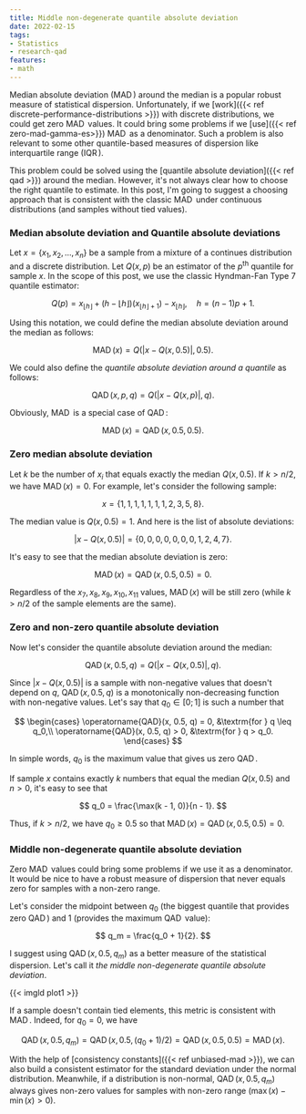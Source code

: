 ```yaml
---
title: Middle non-degenerate quantile absolute deviation
date: 2022-02-15
tags:
- Statistics
- research-qad
features:
- math
---
```


Median absolute deviation ($\operatorname{MAD}$) around the median is a popular robust measure of statistical dispersion.
Unfortunately, if we [work]({{< ref discrete-performance-distributions >}}) with discrete distributions,
  we could get zero $\operatorname{MAD}$ values.
It could bring some problems if we [use]({{< ref zero-mad-gamma-es>}}) $\operatorname{MAD}$ as a denominator.
Such a problem is also relevant to some other quantile-based measures of dispersion
 like interquartile range ($\operatorname{IQR}$).

This problem could be solved using the [quantile absolute deviation]({{< ref qad >}}) around the median.
However, it's not always clear how to choose the right quantile to estimate.
In this post, I'm going to suggest a choosing approach that is consistent with the classic $\operatorname{MAD}$
  under continuous distributions (and samples without tied values).

<!--more-->

### Median absolute deviation and Quantile absolute deviations

Let $x = \{ x_1, x_2, \ldots, x_n \}$ be a sample from
  a mixture of a continues distribution and a discrete distribution.
Let $Q(x, p)$ be an estimator of the $p^\textrm{th}$ quantile for sample $x$.
In the scope of this post, we use the classic Hyndman-Fan Type 7 quantile estimator:

$$
Q(p) = x_{\lfloor h \rfloor}+(h-\lfloor h \rfloor)(x_{\lfloor h \rfloor+1})-x_{\lfloor h \rfloor},
\quad h = (n-1)p+1.
$$

Using this notation, we could define the median absolute deviation around the median as follows:

$$
\operatorname{MAD}(x) = Q(|x - Q(x, 0.5)|, 0.5).
$$

We could also define the *quantile absolute deviation around a quantile* as follows:

$$
\operatorname{QAD}(x, p, q) = Q(|x - Q(x, p)|, q).
$$

Obviously, $\operatorname{MAD}$ is a special case of $\operatorname{QAD}$:

$$
\operatorname{MAD}(x) = \operatorname{QAD}(x, 0.5, 0.5).
$$

### Zero median absolute deviation

Let $k$ be the number of $x_i$ that equals exactly the median $Q(x, 0.5)$.
If $k>n/2$, we have $\operatorname{MAD}(x) = 0$.
For example, let's consider the following sample:

$$
x = \{ 1, 1, 1, 1, 1, 1, 1, 2, 3, 5, 8 \}.
$$

The median value is $Q(x, 0.5) = 1$.
And here is the list of absolute deviations:

$$
|x-Q(x, 0.5)| = \{ 0, 0, 0, 0, 0, 0, 0, 1, 2, 4, 7 \}.
$$

It's easy to see that the median absolute deviation is zero:

$$
\operatorname{MAD}(x) = \operatorname{QAD}(x, 0.5, 0.5) = 0.
$$


Regardless of the $x_7, x_8, x_9, x_{10}, x_{11}$ values, $\operatorname{MAD}(x)$ will be still zero
  (while $k>n/2$ of the sample elements are the same).

### Zero and non-zero quantile absolute deviation

Now let's consider the quantile absolute deviation around the median:

$$
\operatorname{QAD}(x, 0.5, q) = Q(|x - Q(x, 0.5)|, q).
$$

Since $|x - Q(x, 0.5)|$ is a sample with non-negative values that doesn't depend on $q$,
  $\operatorname{QAD}(x, 0.5, q)$ is a monotonically non-decreasing function with non-negative values.
Let's say that $q_0 \in [0;1]$ is such a number that

$$
\begin{cases}
  \operatorname{QAD}(x, 0.5, q) = 0, &\textrm{for } q \leq q_0,\\
  \operatorname{QAD}(x, 0.5, q) > 0, &\textrm{for } q > q_0.
\end{cases}
$$

In simple words, $q_0$ is the maximum value that gives us zero $\operatorname{QAD}$.

If sample $x$ contains exactly $k$ numbers that equal the median $Q(x, 0.5)$ and $n > 0$,
  it's easy to see that

$$
q_0 = \frac{\max(k - 1, 0)}{n - 1}.
$$

Thus, if $k > n /2$, we have $q_0 \geq 0.5$ so that $\operatorname{MAD}(x) = \operatorname{QAD}(x, 0.5, 0.5) = 0$.

### Middle non-degenerate quantile absolute deviation

Zero $\operatorname{MAD}$ values could bring some problems if we use it as a denominator.
It would be nice to have a robust measure of dispersion that never equals zero for samples with a non-zero range.

Let's consider the midpoint between $q_0$ (the biggest quantile that provides zero $\operatorname{QAD}$)
  and $1$ (provides the maximum $\operatorname{QAD}$ value):

$$
q_m = \frac{q_0 + 1}{2}.
$$

I suggest using $\operatorname{QAD}(x, 0.5, q_m)$ as a better measure of the statistical dispersion.
Let's call it *the middle non-degenerate quantile absolute deviation*.

{{< imgld plot1 >}}

If a sample doesn't contain tied elements, this metric is consistent with $\operatorname{MAD}$.
Indeed, for $q_0=0$, we have

$$
\operatorname{QAD}(x, 0.5, q_m) = 
\operatorname{QAD}(x, 0.5, (q_0+1)/2) = 
\operatorname{QAD}(x, 0.5, 0.5) =
\operatorname{MAD}(x).
$$

With the help of [consistency constants]({{< ref unbiased-mad >}}), we can also build a consistent estimator
  for the standard deviation under the normal distribution.
Meanwhile, if a distribution is non-normal,
  $\operatorname{QAD}(x, 0.5, q_m)$ always gives non-zero values
  for samples with non-zero range ($\max(x)-\min(x) > 0$).